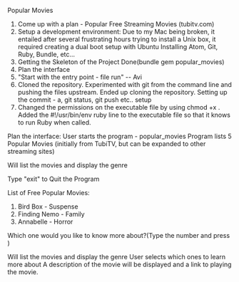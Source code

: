 Popular Movies

1. Come up with a plan - Popular Free Streaming Movies (tubitv.com)
2. Setup a development environment:
  Due to my Mac being broken, it entailed after several frustrating hours trying to install a Unix box, it required creating a dual boot setup with Ubuntu
  Installing Atom, Git, Ruby, Bundle, etc...
3. Getting the Skeleton of the Project Done(bundle gem popular_movies)
4. Plan the interface
5. "Start with the entry point - file run" -- Avi
6. Cloned the repository. Experimented with git from the command line and pushing the files upstream. Ended up cloning the repository. Setting up the commit - a, git status, git push etc.. setup
7. Changed the permissions on the executable file by using chmod +x . Added the #!/usr/bin/env ruby line to the executable file so that it knows to run Ruby when called.








Plan the interface:
User starts the program - popular_movies
Program lists 5 Popular Movies (initially from TubiTV, but can be expanded to other streaming sites)

Will list the movies and display the genre

Type "exit" to Quit the Program

List of Free Popular Movies:

1. Bird Box - Suspense
2. Finding Nemo - Family
3. Annabelle - Horror

Which one would you like to know more about?(Type the number and press <Enter>)


Will list the movies and display the genre
User selects which ones to learn more about
A description of the movie will be displayed and a link to playing the movie.
